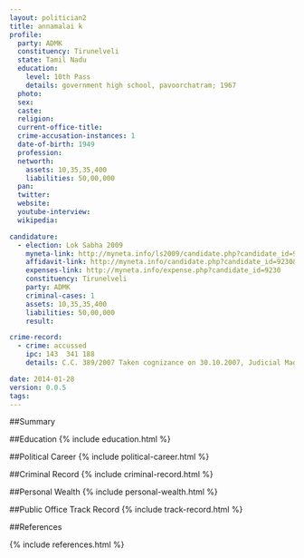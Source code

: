 ```yaml
---
layout: politician2
title: annamalai k
profile: 
  party: ADMK
  constituency: Tirunelveli
  state: Tamil Nadu
  education: 
    level: 10th Pass
    details: government high school, pavoorchatram; 1967
  photo: 
  sex: 
  caste: 
  religion: 
  current-office-title: 
  crime-accusation-instances: 1
  date-of-birth: 1949
  profession: 
  networth: 
    assets: 10,35,35,400
    liabilities: 50,00,000
  pan: 
  twitter: 
  website: 
  youtube-interview: 
  wikipedia: 

candidature: 
  - election: Lok Sabha 2009
    myneta-link: http://myneta.info/ls2009/candidate.php?candidate_id=9230
    affidavit-link: http://myneta.info/candidate.php?candidate_id=9230&scan=original
    expenses-link: http://myneta.info/expense.php?candidate_id=9230
    constituency: Tirunelveli 
    party: ADMK
    criminal-cases: 1
    assets: 10,35,35,400
    liabilities: 50,00,000
    result:  

crime-record: 
  - crime: accussed
    ipc: 143  341 188
    details: C.C. 389/2007 Taken cognizance on 30.10.2007, Judicial Magistrate court, Tenkasi 

date: 2014-01-28
version: 0.0.5
tags: 
---
```

##Summary


##Education
{% include education.html %}


##Political Career
{% include political-career.html %}


##Criminal Record
{% include criminal-record.html %}


##Personal Wealth
{% include personal-wealth.html %}


##Public Office Track Record
{% include track-record.html %}


##References


{% include references.html %}